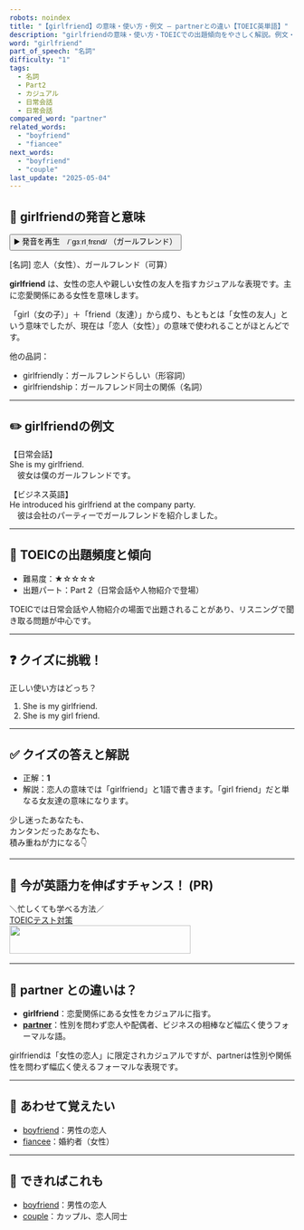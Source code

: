 ```yaml
---
robots: noindex
title: "【girlfriend】の意味・使い方・例文 ― partnerとの違い【TOEIC英単語】"
description: "girlfriendの意味・使い方・TOEICでの出題傾向をやさしく解説。例文・クイズ付きでpartnerとの違いもわかりやすく学べます。"
word: "girlfriend"
part_of_speech: "名詞"
difficulty: "1"
tags:
  - 名詞
  - Part2
  - カジュアル
  - 日常会話
  - 日常会話
compared_word: "partner"
related_words:
  - "boyfriend"
  - "fiancee"
next_words:
  - "boyfriend"
  - "couple"
last_update: "2025-05-04"
---
```


## 🔰 girlfriendの発音と意味

<button class="play-audio" onclick="playTTS('girlfriend')">
  <span class="play-audio-main">
    ▶️ 発音を再生　/ˈɡɜːrlˌfrɛnd/
  </span>
  <span class="play-audio-sub">
    （ガールフレンド）
  </span>
</button>

[名詞] 恋人（女性）、ガールフレンド（可算）

**girlfriend** は、女性の恋人や親しい女性の友人を指すカジュアルな表現です。主に恋愛関係にある女性を意味します。

「girl（女の子）」＋「friend（友達）」から成り、もともとは「女性の友人」という意味でしたが、現在は「恋人（女性）」の意味で使われることがほとんどです。

他の品詞：  
- girlfriendly：ガールフレンドらしい（形容詞）
- girlfriendship：ガールフレンド同士の関係（名詞）

---

## ✏️ girlfriendの例文

【日常会話】  
She is my girlfriend.  
　彼女は僕のガールフレンドです。

【ビジネス英語】  
He introduced his girlfriend at the company party.  
　彼は会社のパーティーでガールフレンドを紹介しました。

---

## 🎯 TOEICの出題頻度と傾向

- 難易度：★☆☆☆☆
- 出題パート：Part 2（日常会話や人物紹介で登場）

TOEICでは日常会話や人物紹介の場面で出題されることがあり、リスニングで聞き取る問題が中心です。

---

## ❓ クイズに挑戦！

正しい使い方はどっち？

1. She is my girlfriend.  
2. She is my girl friend.

---

## ✅ クイズの答えと解説

- 正解：**1**
- 解説：恋人の意味では「girlfriend」と1語で書きます。「girl friend」だと単なる女友達の意味になります。

少し迷ったあなたも、  
カンタンだったあなたも、  
積み重ねが力になる👇️

---

## 🚀 今が英語力を伸ばすチャンス！ (PR)

<div class="info-center">
＼忙しくても学べる方法／<br>  
<a href="https://px.a8.net/svt/ejp?a8mat=4556RW+FUYPWY+3AQG+C6QR6" class="ad-link" data-cvid="aid47_bid30" data-difficulty="1" rel="nofollow">TOEICテスト対策</a>
<img border="0" width="1" height="1" src="https://www12.a8.net/0.gif?a8mat=4556RW+FUYPWY+3AQG+C6QR6" alt=""><br>
<a href="https://px.a8.net/svt/ejp?a8mat=4556RW+FUYPWY+3AQG+C7LM9" class="ad-link" data-cvid="aid47_bid30" data-difficulty="1" rel="nofollow">
<img border="0" width="320" height="50" alt="" src="https://www27.a8.net/svt/bgt?aid=250504844959&wid=001&eno=01&mid=s00000015388002051000&mc=1"></a>
<img border="0" width="1" height="1" src="https://www14.a8.net/0.gif?a8mat=4556RW+FUYPWY+3AQG+C7LM9" alt="">
</div>

---

## 🤔  partner との違いは？

- **girlfriend**：恋愛関係にある女性をカジュアルに指す。
- **[partner](/partner)**：性別を問わず恋人や配偶者、ビジネスの相棒など幅広く使うフォーマルな語。

girlfriendは「女性の恋人」に限定されカジュアルですが、partnerは性別や関係性を問わず幅広く使えるフォーマルな表現です。

---

## 🧩 あわせて覚えたい

- [boyfriend](/boyfriend)：男性の恋人
- [fiancee](/fiancee)：婚約者（女性）

---

## 📖 できればこれも

- [boyfriend](/boyfriend)：男性の恋人
- [couple](/couple)：カップル、恋人同士

<!-- cvid: aid47_bid30 -->
